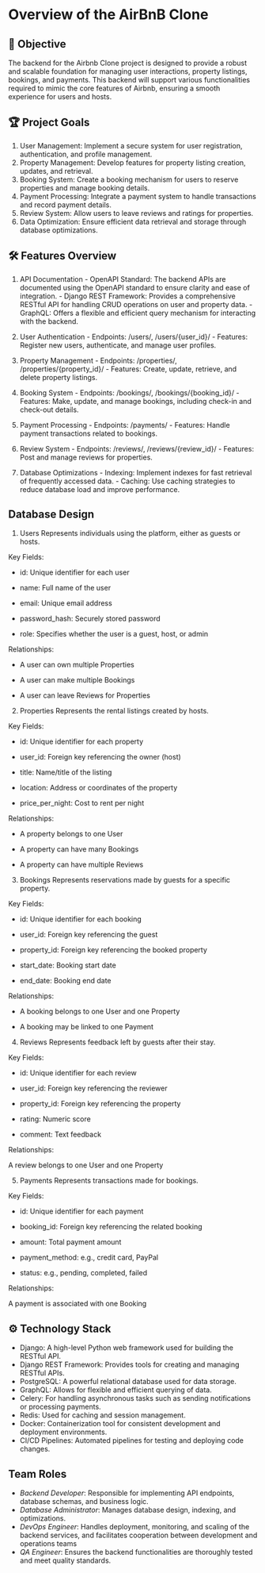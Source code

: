 # Overview of the AirBnB Clone


## 🚀 Objective

The backend for the Airbnb Clone project is designed to provide a robust and scalable foundation for managing user interactions, property listings, bookings, and payments. This backend will support various functionalities required to mimic the core features of Airbnb, ensuring a smooth experience for users and hosts.

## 🏆 Project Goals
  1. User Management: Implement a secure system for user registration, authentication, and profile management.
  2. Property Management: Develop features for property listing creation, updates, and retrieval.
  3. Booking System: Create a booking mechanism for users to reserve properties and manage booking details.
  4. Payment Processing: Integrate a payment system to handle transactions and record payment details.
  5. Review System: Allow users to leave reviews and ratings for properties.
  6. Data Optimization: Ensure efficient data retrieval and storage through database optimizations.


## 🛠️ Features Overview

  1. API Documentation
    - OpenAPI Standard: The backend APIs are documented using the OpenAPI standard to ensure clarity and ease of integration.
    - Django REST Framework: Provides a comprehensive RESTful API for handling CRUD operations on user and property data.
    - GraphQL: Offers a flexible and efficient query mechanism for interacting with the backend.

  2. User Authentication
    - Endpoints: /users/, /users/{user_id}/
    - Features: Register new users, authenticate, and manage user profiles.

  3. Property Management
    - Endpoints: /properties/, /properties/{property_id}/
    - Features: Create, update, retrieve, and delete property listings.

  4. Booking System
    - Endpoints: /bookings/, /bookings/{booking_id}/
    - Features: Make, update, and manage bookings, including check-in and check-out details.

  5. Payment Processing
    - Endpoints: /payments/
    - Features: Handle payment transactions related to bookings.

  6. Review System
    - Endpoints: /reviews/, /reviews/{review_id}/
    - Features: Post and manage reviews for properties.

  7. Database Optimizations
    - Indexing: Implement indexes for fast retrieval of frequently accessed data.
    - Caching: Use caching strategies to reduce database load and improve performance.
## Database Design
  1. Users
    Represents individuals using the platform, either as guests or hosts.

   Key Fields:

   - id: Unique identifier for each user

   - name: Full name of the user

   - email: Unique email address

   - password_hash: Securely stored password
 
   - role: Specifies whether the user is a guest, host, or admin


  Relationships:

   - A user can own multiple Properties

   - A user can make multiple Bookings

   - A user can leave Reviews for Properties


  2. Properties
  Represents the rental listings created by hosts.

  Key Fields:

   - id: Unique identifier for each property

   - user_id: Foreign key referencing the owner (host)

   - title: Name/title of the listing

   - location: Address or coordinates of the property

   - price_per_night: Cost to rent per night


  Relationships:

   - A property belongs to one User

   - A property can have many Bookings

   - A property can have multiple Reviews


  3. Bookings
  Represents reservations made by guests for a specific property.

  Key Fields:

   - id: Unique identifier for each booking

   - user_id: Foreign key referencing the guest

   - property_id: Foreign key referencing the booked property
  
   - start_date: Booking start date

   - end_date: Booking end date


  Relationships:

   - A booking belongs to one User and one Property

   - A booking may be linked to one Payment

  
4. Reviews
  Represents feedback left by guests after their stay.

  Key Fields:

   - id: Unique identifier for each review

   - user_id: Foreign key referencing the reviewer

   - property_id: Foreign key referencing the property

   - rating: Numeric score

   - comment: Text feedback


  Relationships:

  A review belongs to one User and one Property


5. Payments
  Represents transactions made for bookings.

  Key Fields:

   - id: Unique identifier for each payment

   - booking_id: Foreign key referencing the related booking

   - amount: Total payment amount

   - payment_method: e.g., credit card, PayPal

   - status: e.g., pending, completed, failed

  
  Relationships:

  A payment is associated with one Booking





## ⚙️ Technology Stack
  - Django: A high-level Python web framework used for building the RESTful API.
  - Django REST Framework: Provides tools for creating and managing RESTful APIs.
  - PostgreSQL: A powerful relational database used for data storage.
  - GraphQL: Allows for flexible and efficient querying of data.
  - Celery: For handling asynchronous tasks such as sending notifications or processing payments.
  - Redis: Used for caching and session management.
  - Docker: Containerization tool for consistent development and deployment environments.
  - CI/CD Pipelines: Automated pipelines for testing and deploying code changes.

## Team Roles
- *Backend Developer*: Responsible for implementing API endpoints, database schemas, and business logic.
- *Database Administrator*: Manages database design, indexing, and optimizations.
- *DevOps Engineer*: Handles deployment, monitoring, and scaling of the backend services, and facilitates cooperation between development and operations teams
- *QA Engineer*: Ensures the backend functionalities are thoroughly tested and meet quality standards.
  
